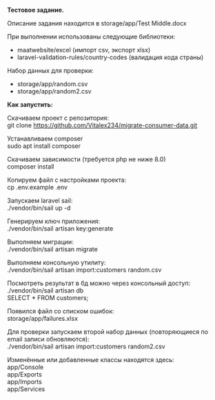 <strong>Тестовое задание.</strong>

Описание задания находится в storage/app/Test Middle.docx

При выполнении использованы следующие библиотеки:
- maatwebsite/excel (импорт csv, экспорт xlsx)
- laravel-validation-rules/country-codes (валидация кода страны)

Набор данных для проверки:
- storage/app/random.csv
- storage/app/random2.csv

<strong>Как запустить:</strong>

Скачиваем проект с репозитория:<br>
git clone https://github.com/Vitalex234/migrate-consumer-data.git

Устанавливаем composer<br>
sudo apt install composer

Скачиваем зависимости (требуется php не ниже 8.0)<br>
composer install

Копируем файл с настройками проекта:<br>
cp .env.example .env

Запускаем laravel sail:<br>
./vendor/bin/sail up -d

Генерируем ключ приложения:<br>
./vendor/bin/sail artisan key:generate

Выполняем миграции:<br>
./vendor/bin/sail artisan migrate

Выполняем консольную утилиту:<br>
./vendor/bin/sail artisan import:customers random.csv

Посмотреть результат в бд можно через консольный доступ:<br>
./vendor/bin/sail artisan db<br>
SELECT * FROM customers;

Появился файл со списком ошибок:<br>
storage/app/failures.xlsx

Для проверки запускаем второй набор данных (повторяющиеся по email записи обновляются):<br>
./vendor/bin/sail artisan import:customers random2.csv

Изменённые или добавленные классы находятся здесь:<br>
app/Console<br>
app/Exports<br>
app/Imports<br>
app/Services<br>





